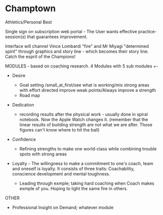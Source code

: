 # Champtown
Athletics/Personal Best

Single sign on subscription web portal - The User wants effective practice-session(s) that guarantees improvement. 

Interface will channel Vince Lombardi "fire" and Mr Miyagi "determined spirit" through graphics and story line - which becomes their story line. Catch the esprit of the Champions!

MODULES - based on coaching research. 4 Modules with 5 sub modules +-
- Desire

  - Goal setting /small_at_first/see what is working/mix strong areas with effort directed improve weak points/Always improve a strength
  - Road map

- Dedication

  - recording results after the physical work - usually done in spiral notebook. Now the Apple Watch changes it. (remember that the linear results of building strength are not what we are after. Those figures can't know where to hit the ball)
  
  
- Confidence

  - Refining strengths to make one world-class while combining trouble spots with strong areas

- Loyalty - The willingness to make a commitment to one's coach, team and oneself is loyalty. It consists of three traits: Coachability, conscience development and mental toughness.
  
  - Leading through exmple; taking hard coaching when Coach makes exmple of you. Hoping to light the same fire in others. 

OTHER
  - Professional Insight on Demand; whatever module  
